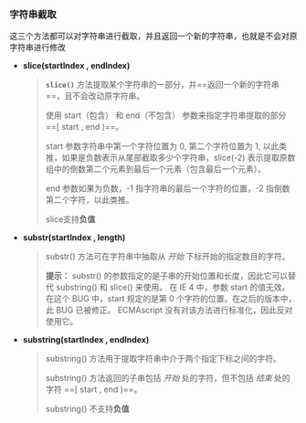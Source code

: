### 字符串截取

这三个方法都可以对字符串进行截取，并且返回一个新的字符串，也就是不会对原字符串进行修改

- **slice(startIndex , endIndex)**

	> **`slice()`** 方法提取某个字符串的一部分，并==返回一个新的字符串==，且不会改动原字符串。
	>
	> 使用 start（包含） 和 end（不包含） 参数来指定字符串提取的部分 ==[ start , end )==。
	>
	> start 参数字符串中第一个字符位置为 0, 第二个字符位置为 1, 以此类推，如果是负数表示从尾部截取多少个字符串，slice(-2) 表示提取原数组中的倒数第二个元素到最后一个元素（包含最后一个元素）。
	>
	> end 参数如果为负数，-1 指字符串的最后一个字符的位置，-2 指倒数第二个字符，以此类推。
	>
	> slice支持**负值**

- **substr(startIndex , length)**

	> substr() 方法可在字符串中抽取从 *开始* 下标开始的指定数目的字符。
	>
	> **提示：** substr() 的参数指定的是子串的开始位置和长度，因此它可以替代 substring() 和 slice() 来使用。
	> 在 IE 4 中，参数 start 的值无效。在这个 BUG 中，start 规定的是第 0 个字符的位置。在之后的版本中，此 BUG 已被修正。
	> ECMAscript 没有对该方法进行标准化，因此反对使用它。
	>
	
- **substring(startIndex , endIndex)**

	> substring() 方法用于提取字符串中介于两个指定下标之间的字符。
	>
	> substring() 方法返回的子串包括 *开始* 处的字符，但不包括 *结束* 处的字符   ==[ start , end )==。
	>
	> substring() 不支持**负值**

